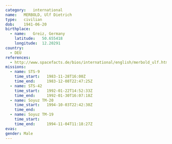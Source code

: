 ```yaml
---
category:	international
name:	MERBOLD, Ulf Dietrich
type:	civilian
dob:	1941-06-20
birthplace:
  - name:	Greiz, Germany
    latitude:	50.655418
    longitude:	12.20291
country:
  - DEU
references:
  - http://www.spacefacts.de/bios/international/english/merbold_ulf.htm
missions:
  - name: STS-9
    time_start:   1983-11-28T16:00Z
    time_end:     1983-12-08T22:47:25Z
  - name: STS-42
    time_start:   1992-01-22T14:52:33Z
    time_end:     1992-01-30T16:07:18Z
  - name: Soyuz TM-20
    time_start:   1994-10-03T22:42:30Z
    time_end:     
  - name: Soyuz TM-19
    time_start:   
    time_end:     1994-11-04T11:18:27Z
evas:
gender:	Male
---
```


